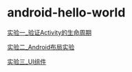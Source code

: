 # android-hello-world

[实验一_验证Activity的生命周期](docs/ex1.md)



[实验二_Android布局实验](docs/ex2.md)



[实验三_UI组件](docs/ex3.md)

















